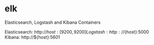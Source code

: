 # elk
Elasticsearch, Logstash and Kibana Containers

Elasticsearch: http://${host}:[9200,9200]
Logstash: http://${host}:5000
Kibana: http://${host}:5601
